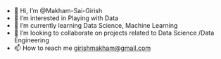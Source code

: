 - 👋 Hi, I’m @Makham-Sai-Girish
- 👀 I’m interested in Playing with Data 
- 🌱 I’m currently learning Data Science, Machine Learning
- 💞️ I’m looking to collaborate on projects related to Data Science /Data Engineering
- 📫 How to reach me girishmakham@gmail.com

<!---
Makham-Sai-Girish/Makham-Sai-Girish is a ✨ special ✨ repository because its `README.md` (this file) appears on your GitHub profile.
You can click the Preview link to take a look at your changes.
--->
